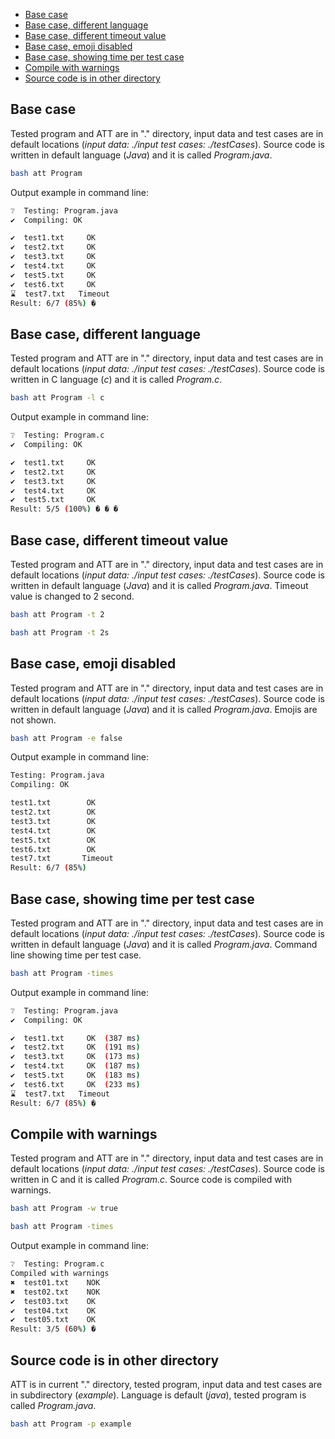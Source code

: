 - [Base case](#Base-case)
- [Base case, different language](#Base-case-different-language)
- [Base case, different timeout value](#Base-case-different-timeout-value)
- [Base case, emoji disabled](#Base-case-emoji-disabled)
- [Base case, showing time per test case](#Base-case-showing-time-per-test-case)
- [Compile with warnings](#Compile-with-warnings)
- [Source code is in other directory](#Source-code-is-in-other-directory)

## Base case
Tested program and ATT are in "." directory, input data and test cases are in default locations (_input data: ./input test cases: ./testCases_). Source code is written in default language (_Java_) and it is called _Program.java_.

```bash
bash att Program
```

Output example in command line:
```bash
❔  Testing: Program.java
✔  Compiling: OK

✔  test1.txt     OK 
✔  test2.txt     OK 
✔  test3.txt     OK 
✔  test4.txt     OK 
✔  test5.txt     OK 
✔  test6.txt     OK 
⌛  test7.txt   Timeout
Result: 6/7 (85%) �
```

## Base case, different language
Tested program and ATT are in "." directory, input data and test cases are in default locations (_input data: ./input test cases: ./testCases_). Source code is written in C language (_c_) and it is called _Program.c_.

```bash
bash att Program -l c
```

Output example in command line:
```bash
❔  Testing: Program.c
✔  Compiling: OK

✔  test1.txt     OK 
✔  test2.txt     OK 
✔  test3.txt     OK 
✔  test4.txt     OK 
✔  test5.txt     OK 
Result: 5/5 (100%) � � �
```

## Base case, different timeout value
Tested program and ATT are in "." directory, input data and test cases are in default locations (_input data: ./input test cases: ./testCases_). Source code is written in default language (_Java_) and it is called _Program.java_. Timeout value is changed to 2 second.

```bash
bash att Program -t 2
```
```bash
bash att Program -t 2s
```

## Base case, emoji disabled
Tested program and ATT are in "." directory, input data and test cases are in default locations (_input data: ./input test cases: ./testCases_). Source code is written in default language (_Java_) and it is called _Program.java_. Emojis are not shown.

```bash
bash att Program -e false
```

Output example in command line:
```bash
Testing: Program.java
Compiling: OK

test1.txt        OK 
test2.txt        OK 
test3.txt        OK 
test4.txt        OK 
test5.txt        OK 
test6.txt        OK 
test7.txt       Timeout
Result: 6/7 (85%)
```

## Base case, showing time per test case
Tested program and ATT are in "." directory, input data and test cases are in default locations (_input data: ./input test cases: ./testCases_). Source code is written in default language (_Java_) and it is called _Program.java_. Command line showing time per test case.

```bash
bash att Program -times
```

Output example in command line:
```bash
❔  Testing: Program.java
✔  Compiling: OK

✔  test1.txt     OK  (387 ms)
✔  test2.txt     OK  (191 ms)
✔  test3.txt     OK  (173 ms)
✔  test4.txt     OK  (187 ms)
✔  test5.txt     OK  (183 ms)
✔  test6.txt     OK  (233 ms)
⌛  test7.txt   Timeout
Result: 6/7 (85%) �
```

## Compile with warnings
Tested program and ATT are in "." directory, input data and test cases are in default locations (_input data: ./input test cases: ./testCases_). Source code is written in C and it is called _Program.c_. Source code is compiled with warnings.

```bash
bash att Program -w true
```

```bash
bash att Program -times
```

Output example in command line:
```bash
❔  Testing: Program.c
Compiled with warnings
✖  test01.txt    NOK
✖  test02.txt    NOK
✔  test03.txt    OK 
✔  test04.txt    OK 
✔  test05.txt    OK 
Result: 3/5 (60%) �
```


## Source code is in other directory
ATT is in current "." directory, tested program, input data and test cases are in subdirectory (_example_). Language is default (_java_), tested program is called _Program.java_.

```bash
bash att Program -p example
```